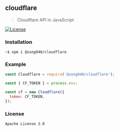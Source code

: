## cloudflare

> Cloudflare API in JavaScript

[![License](https://img.shields.io/badge/License-Apache%202.0-blue.svg)](https://opensource.org/licenses/Apache-2.0)

### Installation

```
~$ npm i @song940/cloudflare
```

### Example

```js
const Cloudflare = require('@song940/cloudflare');

const { CF_TOKEN } = process.env;

const cf = new Cloudflare({
  token: CF_TOKEN,
});
```

### License
    
    Apache License 2.0